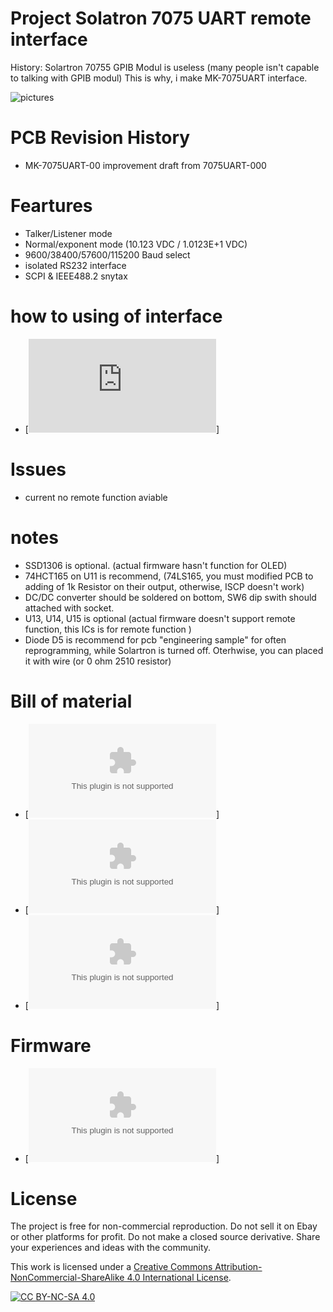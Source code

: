# Project  Solatron 7075 UART remote interface

History: Solartron 70755 GPIB Modul is useless (many people isn't capable to talking with GPIB modul) 
This is why, i make  MK-7075UART interface.

![pictures](https://github.com/matt1187/7075UART/blob/main/pictures/7075UART-1.jpg)

# PCB Revision History 
- MK-7075UART-00 improvement draft from  7075UART-000

# Feartures
- Talker/Listener mode
- Normal/exponent mode (10.123 VDC  / 1.0123E+1 VDC)
- 9600/38400/57600/115200 Baud select
- isolated RS232 interface
- SCPI & IEEE488.2 snytax 

# how to using of interface
- [![howto (LINK) ](https://github.com/matt1187/7075UART/blob/main/howto_0_5d.md)]

  
# Issues 
-  current no  remote function aviable

# notes
- SSD1306 is optional. (actual firmware hasn't function for OLED)
- 74HCT165 on U11 is recommend,  (74LS165, you must modified PCB to adding of 1k Resistor on their output, otherwise, ISCP doesn't work)
- DC/DC converter should be soldered on bottom,  SW6 dip swith should attached with socket.
- U13, U14, U15 is optional (actual firmware doesn't support remote function, this ICs is for remote function )
- Diode D5 is recommend for pcb "engineering sample" for often reprogramming, while Solartron is turned off. Oterhwise, you can placed it with wire (or 0 ohm 2510 resistor)

# Bill of material
- [![csv-file ](https://github.com/matt1187/7075UART/blob/main/Gerber/MK-7075UART-000.csv)]
- [![gerber-file ](https://github.com/matt1187/7075UART/blob/main/Gerber/Gerber.zip)]
- [![3D-print-file ](https://github.com/matt1187/7075UART/blob/main/DDD/DDD.zip)]

# Firmware
- [![atmega 8 firmware](https://github.com/matt1187/7075UART/blob/main/firmware/main%200.5d.hex.zip)]

# License
The project is free for non-commercial reproduction. Do not sell it on Ebay or other platforms for profit. Do not make a closed source derivative. Share your experiences and ideas with the community.

This work is licensed under a [Creative Commons Attribution-NonCommercial-ShareAlike 4.0 International License][cc-by-nc-sa].

[![CC BY-NC-SA 4.0][cc-by-nc-sa-image]][cc-by-nc-sa]

[cc-by-nc-sa]: http://creativecommons.org/licenses/by-nc-sa/4.0/
[cc-by-nc-sa-image]: https://licensebuttons.net/l/by-nc-sa/4.0/88x31.png
